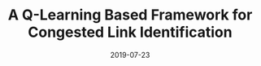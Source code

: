 ---
title: "A Q-Learning Based Framework for Congested Link Identification"
authors:
- Shengli Pan
- Peng Li
- Deze Zeng
- Song Guo
- Guangmin Hu

date: "2019-07-23"
doi: "https://doi.org/10.1109/JIOT.2019.2930459"

# Publication type.
# 1 = Conference paper; 2 = Journal article;
# 3 = Preprint Paper; 4 = Report; 5 = Book; 6 = Book section;
# 7 = Thesis; 8 = Patent
publication_types: ["2"]

# Publication name and optional abbreviated publication name.
publication: "*IEEE Internet of Things Journal*"
publication_short: "JIOT (JCR-Q1)"

url_pdf: https://ieeexplore.ieee.org/abstract/document/8769959
# url_code: ''
# url_dataset: ''
# url_poster: ''
# url_project: ''
# url_slides: ''
# url_video: ''

---